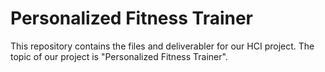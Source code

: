 # Personalized Fitness Trainer
This repository contains the files and deliverabler for our HCI project. The topic of our project is "Personalized Fitness Trainer".
